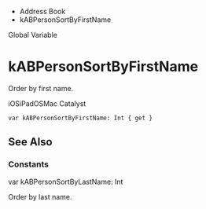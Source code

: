 

- Address Book
-  kABPersonSortByFirstName 

Global Variable

# kABPersonSortByFirstName

Order by first name.

iOSiPadOSMac Catalyst

``` source
var kABPersonSortByFirstName: Int { get }
```

## See Also

### Constants

var kABPersonSortByLastName: Int

Order by last name.

